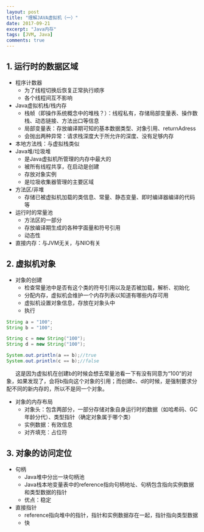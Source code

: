 ```yaml
---
layout: post
title: "理解JAVA虚拟机（一）"
date: 2017-09-21
excerpt: "Java内存"
tags: [JVM, Java]
comments: true
---
```


## 1. 运行时的数据区域

+ 程序计数器
  + 为了线程切换后恢复正常执行顺序
  + 各个线程间互不影响
+ Java虚拟机栈/栈内存
  + 栈帧（即操作系统概念中的堆栈？）：线程私有，存储局部变量表、操作数栈、动态链接、方法出口等信息
  + 局部变量表：存放编译期可知的基本数据类型、对象引用、returnAdress
  + 会抛出两种异常：请求栈深度大于所允许的深度、没有足够内存
+ 本地方法栈：与虚拟栈类似
+ Java堆/垃圾堆
  + 是Java虚拟机所管理的内存中最大的
  + 被所有线程共享，在启动是创建
  + 存放对象实例
  + 是垃圾收集器管理的主要区域
+ 方法区/非堆
  + 存储已被虚拟机加载的类信息、常量、静态变量、即时编译器编译的代码等
+ 运行时的常量池
  + 方法区的一部分
  + 存放编译期生成的各种字面量和符号引用
  + 动态性
+ 直接内存：与JVM无关，与NIO有关

## 2. 虚拟机对象

+ 对象的创建
  + 检查常量池中是否有这个类的符号引用以及是否被加载，解析、初始化
  + 分配内存，虚拟机会维护一个内存列表以知道有哪些内存可用
  + 虚拟机设置对象信息，存放在对象头中
  + 执行<init>

```java
String a = "100";
String b = "100";

String c = new String("100");
String d = new String("100");

System.out.println(a == b);//true
System.out.println(c == b);//false
```

&nbsp; &nbsp;  &nbsp; 这是因为虚拟机在创建b的时候会想去常量池看一下有没有同意为“100”的对象，如果发现了，会将b指向这个对象的引用；而创建c、d的时候，是强制要求分配不同的新内存的，所以不是同一个对象。

+ 对象的内存布局
  + 对象头：包含两部分，一部分存储对象自身运行时的数据（如哈希码、GC年龄分代）、类型指针（确定对象属于哪个类）
  + 实例数据：有效信息
  + 对齐填充：占位符

## 3. 对象的访问定位

+ 句柄
  + Java堆中分出一块句柄池
  + Java栈本地变量表中的reference指向句柄地址、句柄包含指向实例数据和类型数据的指针
  + 优点：稳定
+ 直接指针
  + reference指向堆中的指针，指针和实例数据存在一起，指针指向类型数据
  + 快